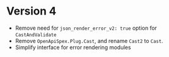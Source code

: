 # Version 4

- Remove need for `json_render_error_v2: true` option for `CastAndValidate`
- Remove `OpenApiSpex.Plug.Cast`, and rename `Cast2` to `Cast`.
- Simplify interface for error rendering modules

